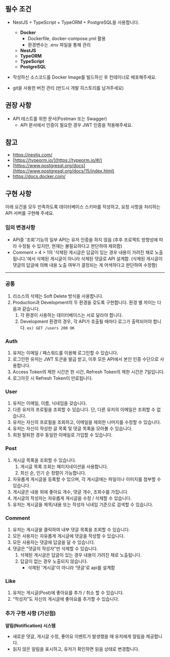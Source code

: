 ## 필수 조건

- NestJS + TypeScript + TypeORM + PostgreSQL을 사용합니다.
    - **Docker**
        - Dockerfile, docker-compose.yml 활용
        - 환경변수는 .env 파일을 통해 관리
    - **NestJS**
    - **TypeORM**
    - **TypeScript**
    - **PostgreSQL**

- 작성하신 소스코드를 Docker Image를 빌드하신 후 컨테이너로 배포해주세요.
- git을 사용한 버전 관리 (반드시 개발 히스토리를 남겨주세요)

## 권장 사항

- API 테스트를 위한 문서(Postman 또는 Swagger)
    - API 문서에서 인증이 필요한 경우 JWT 인증을 적용해주세요.

## 참고

- https://nestjs.com/
- [https://typeorm.io/](https://typeorm.io/#/)
- [https://www.postgresql.org/docs](https://www.postgresql.org/docs/15/index.html)
- https://docs.docker.com/

## 구현 사항

아래 요건을 모두 만족하도록 데이터베이스 스키마를 작성하고, 요청 사항을 처리하는 API 서버를 구현해 주세요.

### **임의 변경사항**
- API중 '조회'기능의 일부 API는 유저 인증을 하지 않음 (추후 프로젝트 방향성에 따라 수정될 수 있지만, 현재는 불필요하다고 판단하여 제외함)
- Comment > 4 > 1의 '삭제된 게시글은 답글이 있는 경우 내용이 가려진 채로 노출됩니다.'에서 삭제된 게시글이 아니라 삭제된 댓글로 API 설계함. (삭제된 게시글이 댓글의 답글에 의해 내용 노출 여부가 결정되는 게 어색하다고 판단하여 수정함)
---

### 공통

1. 리소스의 삭제는 Soft Delete 방식을 사용합니다.
2. Production과 Development의 두 환경을 갖도록 구현합니다. 환경 별 차이는 다음과 같습니다.
    1. 각 환경이 사용하는 데이터베이스는 서로 달라야 합니다.
    2. Development 환경의 경우, 각 API가 호출될 때마다 로그가 출력되어야 합니다.
     `ex) GET /users 200 OK`

### Auth

1. 유저는 이메일 / 패스워드를 이용해 로그인할 수 있습니다.
2. 로그인한 유저는 JWT 토큰을 발급 받고, 이후 모든 API에서 본인 인증 수단으로 사용합니다.
4. Access Token의 제한 시간은 한 시간, Refresh Token의 제한 시간은 7일입니다.
5. 로그아웃 시 Refresh Token이 만료됩니다.

### User

1. 유저는 이메일, 이름, 닉네임을 갖습니다.
2. 다른 유저의 프로필을 조회할 수 있습니다. 단, 다른 유저의 이메일은 조회할 수 없습니다.
3. 유저는 자신의 프로필을 조회하고, 이메일을 제외한 나머지를 수정할 수 있습니다.
4. 유저는 자신이 작성한 글 목록 및 댓글 목록을 모아볼 수 있습니다.
5. 회원 탈퇴한 경우 동일한 이메일로 가입할 수 있습니다.

### Post

1. 게시글 목록을 조회할 수 있습니다.
    1. 게시글 목록 조회는 페이지네이션을 사용합니다.
    2. 최신 순, 인기 순 정렬이 가능합니다.
2. 자유롭게 게시글을 등록할 수 있으며, 각 게시글에는 파일이나 이미지를 첨부할 수 있습니다.
3. 게시글은 내용 외에 좋아요 개수, 댓글 개수, 조회수를 가집니다.
4. 게시글의 작성자는 자유롭게 게시글을 수정 / 삭제할 수 있습니다.
5. 유저는 게시글을 제목/내용 또는 작성자 닉네임 기준으로 검색할 수 있습니다.

### Comment

1. 유저는 게시글을 클릭하여 내부 댓글 목록을 조회할 수 있습니다.
2. 모든 사용자는 자유롭게 게시글에 댓글을 작성할 수 있습니다.
3. 모든 사용자는 댓글에 답글을 달 수 있습니다.
4. 댓글은 "댓글의 작성자"만 삭제할 수 있습니다.
    1. 삭제된 게시글은 답글이 있는 경우 내용이 가려진 채로 노출됩니다.
    2. 답글이 없는 경우 노출되지 않습니다.
       - 삭제된 '게시글'이 아니라 '댓글'로 api를 설계함

### Like

1. 유저는 게시글(Post)에 좋아요를 추가 / 취소 할 수 있습니다.
2. “작성자”도 자신의 게시글에 좋아요를 추가할 수 있습니다.

### **추가 구현 사항 (가산점)**

**알림(Notification) 시스템**

- 새로운 댓글, 게시글 수정, 좋아요 이벤트가 발생했을 때 유저에게 알림을 제공합니다.
- 읽지 않은 알림을 표시하고, 유저가 확인하면 읽음 상태로 변경합니다.
